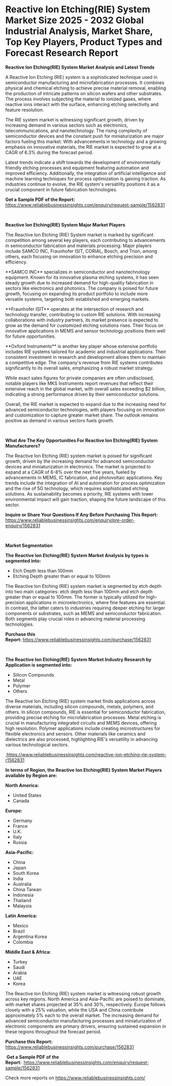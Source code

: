 <p><h1>Reactive Ion Etching(RIE) System Market Size 2025 - 2032 Global Industrial Analysis, Market Share, Top Key Players, Product Types and Forecast Research Report</h1></p><p><strong>Reactive Ion Etching(RIE) System Market Analysis and Latest Trends</strong></p>
<p><p>A Reactive Ion Etching (RIE) system is a sophisticated technique used in semiconductor manufacturing and microfabrication processes. It combines physical and chemical etching to achieve precise material removal, enabling the production of intricate patterns on silicon wafers and other substrates. The process involves subjecting the material to ionized gases, where reactive ions interact with the surface, enhancing etching selectivity and feature resolution.</p><p>The RIE system market is witnessing significant growth, driven by increasing demand in various sectors such as electronics, telecommunications, and nanotechnology. The rising complexity of semiconductor devices and the constant push for miniaturization are major factors fueling this market. With advancements in technology and a growing emphasis on innovative materials, the RIE market is expected to grow at a CAGR of 6.3% during the forecast period. </p><p>Latest trends indicate a shift towards the development of environmentally friendly etching processes and equipment featuring automation and improved efficiency. Additionally, the integration of artificial intelligence and machine learning techniques for process optimization is gaining traction. As industries continue to evolve, the RIE system's versatility positions it as a crucial component in future fabrication technologies.</p></p>
<p><strong>Get a Sample PDF of the Report:&nbsp;</strong> <a href="https://www.reliablebusinessinsights.com/enquiry/request-sample/1562831?utm_campaign=2529&utm_medium=2&utm_source=Github&utm_content=ia&utm_term=25022025&utm_id=reactive-ion-etchingrie-system">https://www.reliablebusinessinsights.com/enquiry/request-sample/1562831</a></p>
<p>&nbsp;</p>
<p><strong>Reactive Ion Etching(RIE) System Major Market Players</strong></p>
<p><p>The Reactive Ion Etching (RIE) System market is marked by significant competition among several key players, each contributing to advancements in semiconductor fabrication and materials processing. Major players include SAMCO INC, Fraunhofer ISIT, CORIAL, Bosch, and Trion, among others, each focusing on innovation to enhance etching precision and efficiency.</p><p>**SAMCO INC** specializes in semiconductor and nanotechnology equipment. Known for its innovative plasma etching systems, it has seen steady growth due to increased demand for high-quality fabrication in sectors like electronics and photonics. The company is poised for future growth, focusing on expanding its product portfolio to include more versatile systems, targeting both established and emerging markets.</p><p>**Fraunhofer ISIT** operates at the intersection of research and technology transfer, contributing to custom RIE solutions. With increasing collaborations with industry partners, its market presence is expected to grow as the demand for customized etching solutions rises. Their focus on innovative applications in MEMS and sensor technology positions them well for future opportunities.</p><p>**Oxford Instruments** is another key player whose extensive portfolio includes RIE systems tailored for academic and industrial applications. Their consistent investment in research and development allows them to maintain a competitive edge. The company's revenue from RIE systems contributes significantly to its overall sales, emphasizing a robust market strategy.</p><p>While exact sales figures for private companies are often undisclosed, notable players like MKS Instruments report revenues that reflect their extensive reach in the global market, with overall sales exceeding $2 billion, indicating a strong performance driven by their semiconductor solutions.</p><p>Overall, the RIE market is expected to expand due to the increasing need for advanced semiconductor technologies, with players focusing on innovation and customization to capture greater market share. The outlook remains positive as demand in various sectors fuels growth.</p></p>
<p>&nbsp;</p>
<p><strong>What Are The Key Opportunities For Reactive Ion Etching(RIE) System Manufacturers?</strong></p>
<p><p>The Reactive Ion Etching (RIE) system market is poised for significant growth, driven by the increasing demand for advanced semiconductor devices and miniaturization in electronics. The market is projected to expand at a CAGR of 6-8% over the next five years, fueled by advancements in MEMS, IC fabrication, and photovoltaic applications. Key trends include the integration of AI and automation for process optimization and the rise of 5G technology, which requires sophisticated etching solutions. As sustainability becomes a priority, RIE systems with lower environmental impact will gain traction, shaping the future landscape of this sector.</p></p>
<p><strong>Inquire or Share Your Questions If Any Before Purchasing This Report:</strong> <a href="https://www.reliablebusinessinsights.com/enquiry/pre-order-enquiry/1562831?utm_campaign=2529&utm_medium=2&utm_source=Github&utm_content=ia&utm_term=25022025&utm_id=reactive-ion-etchingrie-system">https://www.reliablebusinessinsights.com/enquiry/pre-order-enquiry/1562831</a></p>
<p>&nbsp;</p>
<p><strong>Market Segmentation</strong></p>
<p><strong>The Reactive Ion Etching(RIE) System Market Analysis by types is segmented into:</strong></p>
<p><ul><li>Etch Depth less than 100mm</li><li>Etching Depth greater than or equal to 100mm</li></ul></p>
<p><p>The Reactive Ion Etching (RIE) system market is segmented by etch depth into two main categories: etch depth less than 100mm and etch depth greater than or equal to 100mm. The former is typically utilized for high-precision applications in microelectronics, where fine features are essential. In contrast, the latter caters to industries requiring deeper etching for larger components or substrates, such as MEMS and semiconductor fabrication. Both segments play crucial roles in advancing material processing technologies.</p></p>
<p><strong>Purchase this Report:&nbsp;</strong><a href="https://www.reliablebusinessinsights.com/purchase/1562831?utm_campaign=2529&utm_medium=2&utm_source=Github&utm_content=ia&utm_term=25022025&utm_id=reactive-ion-etchingrie-system">https://www.reliablebusinessinsights.com/purchase/1562831</a></p>
<p>&nbsp;</p>
<p><strong>The Reactive Ion Etching(RIE) System Market Industry Research by Application is segmented into:</strong></p>
<p><ul><li>Silicon Compounds</li><li>Metal</li><li>Polymer</li><li>Others</li></ul></p>
<p><p>The Reactive Ion Etching (RIE) system market finds applications across diverse materials, including silicon compounds, metals, polymers, and others. In silicon compounds, RIE is essential for semiconductor fabrication, providing precise etching for microfabrication processes. Metal etching is crucial in manufacturing integrated circuits and MEMS devices, offering high resolution. Polymer applications include creating microstructures for flexible electronics and sensors. Other materials like ceramics and dielectrics are also processed, highlighting RIE's versatility in advancing various technological sectors.</p></p>
<p><a href="https://www.reliablebusinessinsights.com/reactive-ion-etching-rie-system-r1562831?utm_campaign=2529&utm_medium=2&utm_source=Github&utm_content=ia&utm_term=25022025&utm_id=reactive-ion-etchingrie-system">&nbsp;https://www.reliablebusinessinsights.com/reactive-ion-etching-rie-system-r1562831</a></p>
<p><strong>In terms of Region, the Reactive Ion Etching(RIE) System Market Players available by Region are:</strong></p>
<p>
    <p> <strong> North America: </strong>
        <ul>
            <li>United States</li>
            <li>Canada</li>
        </ul>
        </p> 
    <p> <strong> Europe: </strong>
        <ul>
            <li>Germany</li>
            <li>France</li>
            <li>U.K.</li>
            <li>Italy</li>
            <li>Russia</li>
        </ul>
        </p> 
    <p> <strong> Asia-Pacific: </strong>
        <ul>
            <li>China</li>
            <li>Japan</li>
            <li>South Korea</li>
            <li>India</li>
            <li>Australia</li>
            <li>China Taiwan</li>
            <li>Indonesia</li>
            <li>Thailand</li>
            <li>Malaysia</li>
        </ul>
        </p> 
    <p> <strong> Latin America: </strong>
        <ul>
            <li>Mexico</li>
            <li>Brazil</li>
            <li>Argentina Korea</li>
            <li>Colombia</li>
        </ul>
        </p> 
    <p> <strong> Middle East & Africa: </strong>
        <ul>
            <li>Turkey</li>
            <li>Saudi</li>
            <li>Arabia</li>
            <li>UAE</li>
            <li>Korea</li>
        </ul>
    </p>
    </p>
<p><p>The Reactive Ion Etching (RIE) system market is witnessing robust growth across key regions. North America and Asia-Pacific are poised to dominate, with market shares projected at 35% and 30%, respectively. Europe follows closely with a 25% valuation, while the USA and China contribute approximately 5% each to the overall market. The increasing demand for advanced semiconductor manufacturing processes and miniaturization of electronic components are primary drivers, ensuring sustained expansion in these regions throughout the forecast period.</p></p>
<p><strong>Purchase this Report: </strong><a href="https://www.reliablebusinessinsights.com/purchase/1562831?utm_campaign=2529&utm_medium=2&utm_source=Github&utm_content=ia&utm_term=25022025&utm_id=reactive-ion-etchingrie-system">https://www.reliablebusinessinsights.com/purchase/1562831</a></p>
<p>&nbsp;<strong>Get a Sample PDF of the Report:&nbsp;&nbsp;</strong><a href="https://www.reliablebusinessinsights.com/enquiry/request-sample/1562831?utm_campaign=2529&utm_medium=2&utm_source=Github&utm_content=ia&utm_term=25022025&utm_id=reactive-ion-etchingrie-system">https://www.reliablebusinessinsights.com/enquiry/request-sample/1562831</a></p>
<p><strong></strong></p>
<p>Check more reports on <a href="https://www.reliablebusinessinsights.com/?utm_campaign=2529&utm_medium=2&utm_source=Github&utm_content=ia&utm_term=25022025&utm_id=reactive-ion-etchingrie-system">https://www.reliablebusinessinsights.com/</a></p>